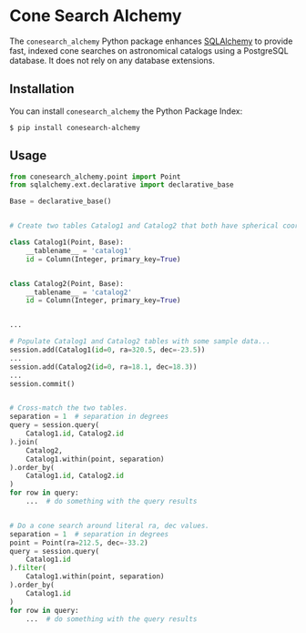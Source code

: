 # Cone Search Alchemy

The `conesearch_alchemy` Python package enhances [SQLAlchemy] to provide fast,
indexed cone searches on astronomical catalogs using a PostgreSQL database. It
does not rely on any database extensions.

## Installation

You can install `conesearch_alchemy` the Python Package Index:

    $ pip install conesearch-alchemy

## Usage

```python
from conesearch_alchemy.point import Point
from sqlalchemy.ext.declarative import declarative_base

Base = declarative_base()


# Create two tables Catalog1 and Catalog2 that both have spherical coordinates.

class Catalog1(Point, Base):
    __tablename__ = 'catalog1'
    id = Column(Integer, primary_key=True)


class Catalog2(Point, Base):
    __tablename__ = 'catalog2'
    id = Column(Integer, primary_key=True)


...

# Populate Catalog1 and Catalog2 tables with some sample data...
session.add(Catalog1(id=0, ra=320.5, dec=-23.5))
...
session.add(Catalog2(id=0, ra=18.1, dec=18.3))
...
session.commit()


# Cross-match the two tables.
separation = 1  # separation in degrees
query = session.query(
    Catalog1.id, Catalog2.id
).join(
    Catalog2,
    Catalog1.within(point, separation)
).order_by(
    Catalog1.id, Catalog2.id
)
for row in query:
    ...  # do something with the query results


# Do a cone search around literal ra, dec values.
separation = 1  # separation in degrees
point = Point(ra=212.5, dec=-33.2)
query = session.query(
    Catalog1.id
).filter(
    Catalog1.within(point, separation)
).order_by(
    Catalog1.id
)
for row in query:
    ...  # do something with the query results
```

[SQLAlchemy]: https://www.sqlalchemy.org
